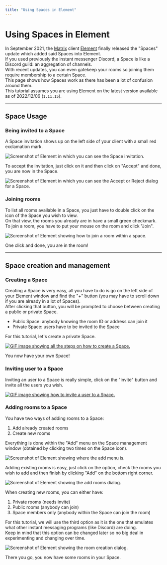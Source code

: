```yaml
---
title: "Using Spaces in Element"
---
```


# Using Spaces in Element

In September 2021, the [Matrix](https://matrix.org) client [Element](https://element.io) finally released the "Spaces" update which added said Spaces into Element.  
If you used previously the instant messenger Discord, a Space is like a Discord guild: an aggregation of channels.  
With recent updates, you can even gatekeep your rooms so joining them require membership to a certain Space.  
This page shows how Spaces work as there has been a lot of confusion around them.  
This tutorial assumes you are using Element on the latest version available as of 2022/12/06 (`1.11.15`).

---

## Space Usage

### Being invited to a Space

A Space invitation shows up on the left side of your client with a small red exclamation mark.

![Screenshot of Element in which you can see the Space invitation.](https://sharex.jae.fi/ShareX/2022/12/Element_0yuX6JiyDp.png)

To accept the invitation, just click on it and then click on "Accept" and done, you are now in the Space.

![Screenshot of Element in which you can see the Accept or Reject dialog for a Space.](https://sharex.jae.fi/ShareX/2022/12/Element_wxfU8ppvzz.png)

### Joining rooms

To list all rooms available in a Space, you just have to double click on the icon of the Space you wish to view.  
On that view, the rooms you already are in have a small green checkmark.  
To join a room, you have to put your mouse on the room and click "Join".

![Screenshot of Element showing how to join a room within a space.](https://sharex.jae.fi/ShareX/2022/12/Element_N0wQvdPSwj.png)

One click and done, you are in the room!

---

## Space creation and management

### Creating a Space

Creating a Space is very easy, all you have to do is go on the left side of your Element window and find the "+" button (you may have to scroll down if you are already in a lot of Spaces).  
After clicking that button, you will be prompted to choose between creating a public or private Space.

- Public Space: anybody knowing the room ID or address can join it
- Private Space: users have to be invited to the Space

For this tutorial, let's create a private Space.

[![GIF image showing all the steps on how to create a Space.](https://sharex.jae.fi/ShareX/2022/12/firefox_dCsU6ofNpT.gif)](https://sharex.jae.fi/ShareX/2022/12/firefox_dCsU6ofNpT.gif)

You now have your own Space!

### Inviting user to a Space

Inviting an user to a Space is really simple, click on the "invite" button and invite all the users you wish.

[![GIF image showing how to invite a user to a Space.](https://sharex.jae.fi/ShareX/2022/12/firefox_wCH0vAGTkh.gif)](https://sharex.jae.fi/ShareX/2022/12/firefox_wCH0vAGTkh.gif)

### Adding rooms to a Space

You have two ways of adding rooms to a Space:

1. Add already created rooms
2. Create new rooms

Everything is done within the "Add" menu on the Space management window (obtained by clicking two times on the Space icon).

![Screenshot of Element showing where the add menu is.](https://sharex.jae.fi/ShareX/2022/12/firefox_M950CPxlW9.png)

Adding existing rooms is easy, just click on the option, check the rooms you wish to add and then finish by clicking "Add" on the bottom right corner.

![Screenshot of Element showing the add rooms dialog.](https://sharex.jae.fi/ShareX/2022/12/firefox_Sp8W6a8xsp.png)

When creating new rooms, you can either have:

1. Private rooms (needs invite)
2. Public rooms (anybody can join)
3. Space members only (anybody within the Space can join the room)

For this tutorial, we will use the third option as it is the one that emulates what other instant messaging programs (like Discord) are doing.  
Keep in mind that this option can be changed later so no big deal in experimenting and changing over time.

![Screenshot of Element showing the room creation dialog.](https://sharex.jae.fi/ShareX/2022/12/firefox_AESZgCv7MQ.png)

There you go, you now have some rooms in your Space.
